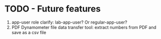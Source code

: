 # TODO - Future features 

1. app-user role clarify: lab-app-user? Or regular-app-user?
2. PDF Dynamometer file data transfer tool: extract numbers from PDF and save as a csv file